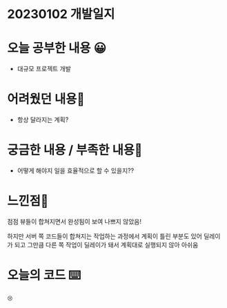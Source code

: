 # 20230102 개발일지

# 오늘 공부한 내용 😀

- 대규모 프로젝트 개발

# 어려웠던 내용🤯

- 항상 달라지는 계획?

# 궁금한 내용 / 부족한 내용🤔

- 어떻게 해야지 일을 효율적으로 할 수 있을지??

# 느낀점🤨

점점 뷰들이 합쳐지면서 완성됨이 보여 나쁘지 않았음!

하지만 서버 쪽 코드들이 합쳐지는 작업하는 과정에서 계획이 틀린 부분도 있어 딜레이가 되고 그만큼 다른 쪽 작업이 딜레이가 돼서 계획대로 실행되지 않아 아쉬움

# 오늘의 코드 ⌨️

```swift
😢
```